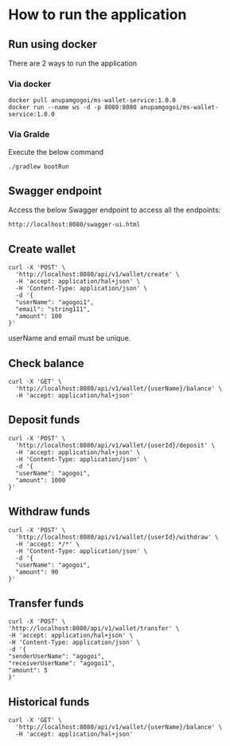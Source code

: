 # How to run the application

## Run using docker
There are 2 ways to run the application

### Via docker
```
docker pull anupamgogoi/ms-wallet-service:1.0.0
docker run --name ws -d -p 8080:8080 anupamgogoi/ms-wallet-service:1.0.0
```

### Via Gralde
Execute the below command
```
./gradlew bootRun

```

## Swagger endpoint
Access the below Swagger endpoint to access all the endpoints:
```
http://localhost:8080/swagger-ui.html
```

## Create wallet
```
curl -X 'POST' \
  'http://localhost:8080/api/v1/wallet/create' \
  -H 'accept: application/hal+json' \
  -H 'Content-Type: application/json' \
  -d '{
  "userName": "agogoi1",
  "email": "string111",
  "amount": 100
}'
```
userName and email must be unique. 
## Check balance
```
curl -X 'GET' \
  'http://localhost:8080/api/v1/wallet/{userName}/balance' \
  -H 'accept: application/hal+json'
```

## Deposit funds
```
curl -X 'POST' \
  'http://localhost:8080/api/v1/wallet/{userId}/deposit' \
  -H 'accept: application/hal+json' \
  -H 'Content-Type: application/json' \
  -d '{
  "userName": "agogoi",
  "amount": 1000
}'
```

## Withdraw funds
```
curl -X 'POST' \
  'http://localhost:8080/api/v1/wallet/{userId}/withdraw' \
  -H 'accept: */*' \
  -H 'Content-Type: application/json' \
  -d '{
  "userName": "agogoi",
  "amount": 90
}'
```

## Transfer funds
```
curl -X 'POST' \
'http://localhost:8080/api/v1/wallet/transfer' \
-H 'accept: application/hal+json' \
-H 'Content-Type: application/json' \
-d '{
"senderUserName": "agogoi",
"receiverUserName": "agogoi1",
"amount": 5
}'
```

## Historical funds
```
curl -X 'GET' \
  'http://localhost:8080/api/v1/wallet/{userName}/balance' \
  -H 'accept: application/hal+json'
```